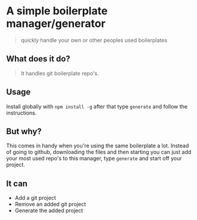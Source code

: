 # A simple boilerplate manager/generator
> quickly handle your own or other peoples used boilerplates

## What does it do?
> It handles git boilerplate repo's.

## Usage
Install globally with `npm install -g` after that type `generate` and follow the instructions.

## But why?
This comes in handy when you're using the same boilerplate a lot.
Instead of going to github, downloading the files and then starting you can just add your most used repo's to this manager, type `generate` and start off your project.

## It can
- Add a git project
- Remove an added git project
- Generate the added project
